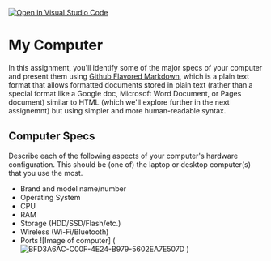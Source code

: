 [![Open in Visual Studio Code](https://classroom.github.com/assets/open-in-vscode-f059dc9a6f8d3a56e377f745f24479a46679e63a5d9fe6f495e02850cd0d8118.svg)](https://classroom.github.com/online_ide?assignment_repo_id=5471140&assignment_repo_type=AssignmentRepo)
# My Computer

In this assignment, you'll identify some of the major specs of your computer and present them using [Github Flavored Markdown](https://github.github.com/gfm/), which is a plain text format that allows formatted documents stored in plain text (rather than a special format like a Google doc, Microsoft Word Document, or Pages document) similar to HTML (which we'll explore further in the next assignemnt) but using simpler and more human-readable syntax.


## Computer Specs 
Describe each of the following aspects of your computer's hardware configuration. This should be (one of) the laptop or desktop computer(s) that you use the most.
* Brand and model name/number
* Operating System
* CPU
* RAM
* Storage (HDD/SSD/Flash/etc.)
* Wireless (Wi-Fi/Bluetooth)
* Ports
![Image of computer] (![BFD3A6AC-C00F-4E24-B979-5602EA7E507D](https://user-images.githubusercontent.com/89731780/132325754-a423770e-29c2-48a5-ac80-78f4a034b150.jpeg)
)


